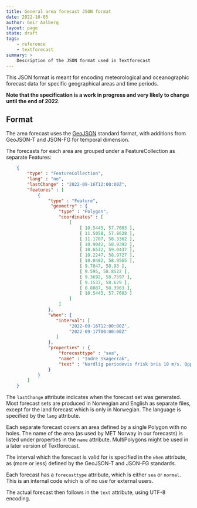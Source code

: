 ```yaml
---
title: General area forecast JSON format
date: 2022-10-05
author: Geir Aalberg
layout: page
state: draft
tags:
    - reference
    - textforecast
summary: >
    Description of the JSON format used in Textforecast
---
```


This JSON format is meant for encoding meteorological and oceanographic forecast
data for specific geographical areas and time periods.

**Note that the specification is a work in progress and very likely to change
until the end of 2022.**


## Format

The area forecast uses the [GeoJSON](./GeoJSON) standard format, with
additions from GeoJSON-T and JSON-FG for temporal dimension.

The forecasts for each area are grouped under a FeatureCollection as
separate Features:

```json
    {
        "type" : "FeatureCollection",
        "lang" : "no",
        "lastChange" : "2022-09-16T12:00:00Z",
        "features" : [
            {
                "type" : "Feature",
                 "geometry" : {
                    "type" : "Polygon",
                    "coordinates" : [
                        [
                            [ 10.5443, 57.7603 ],
                            [ 11.5058, 57.8628 ],
                            [ 11.1707, 58.3362 ],
                            [ 10.9042, 58.9392 ],
                            [ 10.6532, 59.0437 ],
                            [ 10.2247, 58.9727 ],
                            [ 10.0482, 58.9565 ],
                            [ 9.7847, 58.93 ],
                            [ 9.595, 58.8522 ],
                            [ 9.3692, 58.7597 ],
                            [ 9.1537, 58.629 ],
                            [ 8.8087, 58.3963 ],
                            [ 10.5443, 57.7603 ]
                        ]
                    ]
                },
                "when": {
                   "interval": [
                        "2022-09-16T12:00:00Z",
                        "2022-09-17T00:00:00Z"
                   ]
                },
                "properties" : {
                    "forecasttype" : "sea",
                    "name" : "Indre Skagerrak",
                    "text" : "Nordlig periodevis frisk bris 10 m/s. Oppholdsvær og god sikt. I kveld kan hende enkelte regnbyger med moderat sikt."
                }
            }
        ]
    }
```

The `lastChange` attribute indicates when the forecast set was generated.
Most forecast sets are produced in Norwegian and English as separate files,
except for the land forecast which is only in Norwegian. The language
is specified by the `lang` attribute.

Each separate forecast covers an area defined by a single Polygon with no holes.
The name of the area (as used by MET Norway in our forecasts) is listed
under properties in the `name` attribute.
MultiPolygons might be used in a later version of Textforecast.

The interval which the forecast is valid for is specified in the `when`
attribute, as (more or less) defined by the GeoJSON-T and JSON-FG standards.

Each forecast has a `forecasttype` attribute, which is either `sea` or `normal`.
This is an internal code which is of no use for external users.

The actual forecast then follows in the `text` attribute, using UTF-8 encoding.
